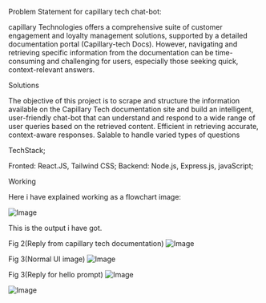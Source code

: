 Problem Statement for capillary tech chat-bot:

capillary Technologies offers a comprehensive suite of customer engagement and loyalty management solutions, supported by a detailed documentation portal (Capillary-tech Docs). However, navigating and retrieving specific information from the documentation can be time-consuming and challenging for users, especially those seeking quick, context-relevant answers.


Solutions

The objective of this project is to scrape and structure the information available on the Capillary Tech documentation site and build an intelligent, user-friendly chat-bot that can understand and respond to a wide range of user queries based on the retrieved content.
Efficient in retrieving accurate, context-aware responses.
Salable to handle varied types of questions 

TechStack;

Fronted: React.JS, Tailwind CSS;
Backend: Node.js, Express.js, javaScript;


Working

Here i have explained working as a flowchart image:

![Image](https://github.com/user-attachments/assets/91111b3a-db9d-44a8-baac-947ad7c9ed66)


This is the output i have got.



Fig 2(Reply from capillary tech documentation)
![Image](https://github.com/user-attachments/assets/cc5940e6-871f-4adc-8b51-4704dcf6f219)


Fig 3(Normal UI image)
![Image](https://github.com/user-attachments/assets/cb433b11-424b-4eaf-b8d9-229b8d1186be)

Fig 3(Reply for hello prompt)
![Image](https://github.com/user-attachments/assets/d8d2d05e-6e94-4d36-9c59-9f6597bf3c9d)

![Image](https://github.com/user-attachments/assets/3cb19726-776f-4fba-b75c-fa1155421c2c)


